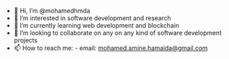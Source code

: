 - 👋 Hi, I’m @mohamedhmda
- 👀 I’m interested in software development and research 
- 🌱 I’m currently learning web development and blockchain
- 💞️ I’m looking to collaborate on any on any kind of software development projects
- 📫 How to reach me:
      - email: mohamed.amine.hamaida@gmail.com

<!---
mohamedhmda/mohamedhmda is a ✨ special ✨ repository because its `README.md` (this file) appears on your GitHub profile.
You can click the Preview link to take a look at your changes.
--->
